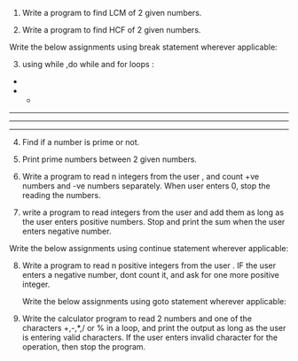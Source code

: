 1) Write a program to find LCM of 2 given  numbers.

2) Write a program to find HCF of 2 given numbers.

Write the below assignments using break statement wherever applicable:

3) using while ,do while and for loops :
*
* *
* * *
* * * *
* * * * *

4) Find if a number is prime or not.

5) Print prime numbers between 2 given numbers.

6) Write a program to read n integers from the user , and count +ve numbers and -ve numbers separately. When user enters 0, stop the reading the numbers.

7) write a program to read integers from the user and add them as long as the user enters positive numbers. Stop and print the sum when the user enters negative number.


  Write the below assignments using continue statement wherever applicable:

8) Write a program to read n positive integers from the user . IF the user enters a negative number, dont count it, and ask for one more positive  integer.

    Write the below assignments using goto statement wherever applicable:

9) Write the calculator program to read 2 numbers and one of the characters +,-,*,/ or % in a loop, and print the output as long as the user is entering valid characters. If the user enters invalid character for the operation, then stop the program. 
